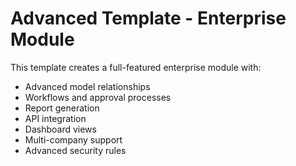 # Advanced Template - Enterprise Module

This template creates a full-featured enterprise module with:

- Advanced model relationships
- Workflows and approval processes
- Report generation
- API integration
- Dashboard views
- Multi-company support
- Advanced security rules